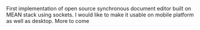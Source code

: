 First implementation of open source synchronous document editor built on MEAN stack using sockets.
I would like to make it usable on mobile platform as well as desktop.
More to come
